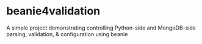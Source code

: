# beanie4validation
A simple project demonstrating controlling Python-side and MongoDB-side parsing, validation, &amp; configuration using beanie
